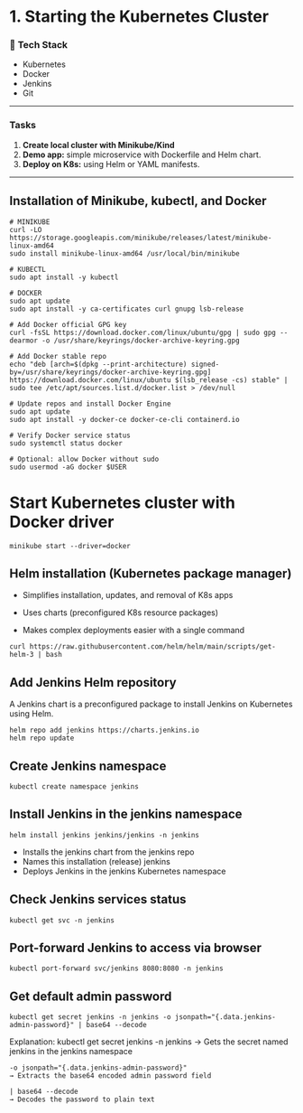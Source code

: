 # 1. Starting the Kubernetes Cluster

### 🧱 **Tech Stack**

- Kubernetes  
- Docker  
- Jenkins
- Git  

---

### **Tasks**

1. **Create local cluster with Minikube/Kind**  
2. **Demo app:** simple microservice with Dockerfile and Helm chart.  
3. **Deploy on K8s:** using Helm or YAML manifests.  

---

## Installation of Minikube, kubectl, and Docker

```
# MINIKUBE
curl -LO https://storage.googleapis.com/minikube/releases/latest/minikube-linux-amd64
sudo install minikube-linux-amd64 /usr/local/bin/minikube

# KUBECTL
sudo apt install -y kubectl

# DOCKER
sudo apt update
sudo apt install -y ca-certificates curl gnupg lsb-release

# Add Docker official GPG key
curl -fsSL https://download.docker.com/linux/ubuntu/gpg | sudo gpg --dearmor -o /usr/share/keyrings/docker-archive-keyring.gpg

# Add Docker stable repo
echo "deb [arch=$(dpkg --print-architecture) signed-by=/usr/share/keyrings/docker-archive-keyring.gpg] https://download.docker.com/linux/ubuntu $(lsb_release -cs) stable" | sudo tee /etc/apt/sources.list.d/docker.list > /dev/null

# Update repos and install Docker Engine
sudo apt update
sudo apt install -y docker-ce docker-ce-cli containerd.io

# Verify Docker service status
sudo systemctl status docker

# Optional: allow Docker without sudo
sudo usermod -aG docker $USER
```

# Start Kubernetes cluster with Docker driver

```
minikube start --driver=docker
```

## Helm installation (Kubernetes package manager)

- Simplifies installation, updates, and removal of K8s apps

- Uses charts (preconfigured K8s resource packages)

- Makes complex deployments easier with a single command

```
curl https://raw.githubusercontent.com/helm/helm/main/scripts/get-helm-3 | bash
```

## Add Jenkins Helm repository

A Jenkins chart is a preconfigured package to install Jenkins on Kubernetes using Helm.

```
helm repo add jenkins https://charts.jenkins.io
helm repo update
```

## Create Jenkins namespace
```
kubectl create namespace jenkins
```

## Install Jenkins in the jenkins namespace
```
helm install jenkins jenkins/jenkins -n jenkins
```
- Installs the jenkins chart from the jenkins repo
- Names this installation (release) jenkins
- Deploys Jenkins in the jenkins Kubernetes namespace

## Check Jenkins services status

```
kubectl get svc -n jenkins
```


## Port-forward Jenkins to access via browser

```
kubectl port-forward svc/jenkins 8080:8080 -n jenkins
```

## Get default admin password

```
kubectl get secret jenkins -n jenkins -o jsonpath="{.data.jenkins-admin-password}" | base64 --decode
```
Explanation:
    kubectl get secret jenkins -n jenkins
    → Gets the secret named jenkins in the jenkins namespace

    -o jsonpath="{.data.jenkins-admin-password}"
    → Extracts the base64 encoded admin password field

    | base64 --decode
    → Decodes the password to plain text

